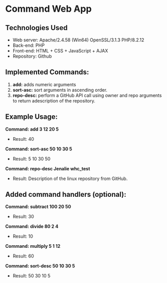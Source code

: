 # Command Web App

## Technologies Used

- Web server: Apache/2.4.58 (Win64) OpenSSL/3.1.3 PHP/8.2.12
- Back-end: PHP
- Front-end: HTML + CSS + JavaScript + AJAX
- Repository: Github

## Implemented Commands:

1. **add:** adds numeric arguments
2. **sort-asc:** sort arguments in ascending order.
3. **repo-desc:** perform a GitHub API call using owner and repo arguments to return adescription of the repository.

## Example Usage:

**Command: add 3 12 20 5**
- Result: 40
  
**Command: sort-asc 50 10 30 5**
- Result: 5 10 30 50
  
**Command: repo-desc Jenalie whc_test**
- Result: Description of the linux repository from GitHub.

## Added command handlers (optional):

**Command: subtract 100 20 50**
- Result: 30

**Command: divide 80 2 4**
- Result: 10

**Command: multiply 5 1 12**
- Result: 60

**Command: sort-desc 50 10 30 5**
- Result: 50 30 10 5
